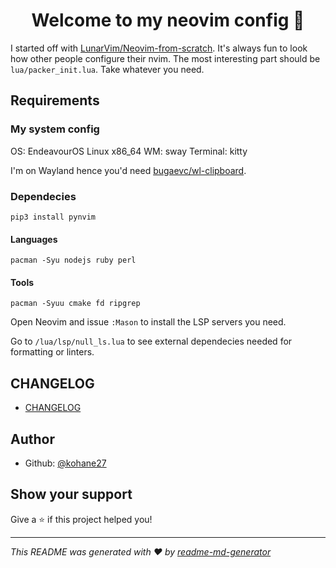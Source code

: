 <h1 align="center">Welcome to my neovim config 👋</h1>
<p>
</p>

I started off with [LunarVim/Neovim-from-scratch](https://github.com/LunarVim/Neovim-from-scratch). It's always fun to look how other people configure their nvim. The most interesting part should be `lua/packer_init.lua`. Take whatever you need.

## Requirements

### My system config

OS: EndeavourOS Linux x86_64
WM: sway
Terminal: kitty

I'm on Wayland hence you'd need [bugaevc/wl-clipboard](https://github.com/bugaevc/wl-clipboard).

### Dependecies

`pip3 install pynvim`

#### Languages

`pacman -Syu nodejs ruby perl`

#### Tools

`pacman -Syuu cmake fd ripgrep`

Open Neovim and issue `:Mason` to install the LSP servers you need.

Go to `/lua/lsp/null_ls.lua` to see external dependecies needed for formatting or linters.

## CHANGELOG

* [CHANGELOG](./CHANGELOG.md)

## Author

* Github: [@kohane27](https://github.com/kohane27)

## Show your support

Give a ⭐️ if this project helped you!

***
_This README was generated with ❤️ by [readme-md-generator](https://github.com/kefranabg/readme-md-generator)_
